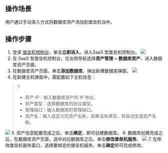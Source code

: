 ## 操作场景
用户通过手动录入方式将数据库资产添加到堡垒机当中。
 


## 操作步骤
1. 登录 [堡垒机控制台](https://console.cloud.tencent.com/dsgc/bh)，单击**立即进入**，进入SaaS 型堡垒机控制台。
![](https://qcloudimg.tencent-cloud.cn/raw/b2f6673b0cad7c2f423a6b6e287179af.png)
2. 在 SaaS 型堡垒机控制台，在左侧导航选择**资产管理** > **数据库资产**，进入数据库资产页面。
3. 在数据库资产页面，单击**添加数据库**，弹出新建数据库弹窗。
![](https://qcloudimg.tencent-cloud.cn/raw/a8c6017579800111e7e10b304fbd6899.png)
4. 在新建主机弹窗中，需配置如下主机信息：
>?
> - 资产 IP：输入数据库资产的 IP 地址。
> - 资产类型：选择数据库的协议类型。
> - 管理端口：输入数据库的管理端口。
> - 资产名：输入自定义的资产名称，如果没有填写，将自动生成资产名称。
> 
 ![](https://qcloudimg.tencent-cloud.cn/raw/8681c6e063be8182eff4cdec85e069c7.png)
5. 资产信息配置完成之后，单击**确定**，即可创建数据库。
6. 数据库创建完成之后，在数据库资产页面，选中对应数据库之后，单击**修改堡垒机服务**。
![](https://qcloudimg.tencent-cloud.cn/raw/2943de0c1f087599628edb87f09fd830.png)
7. 在修改堡垒机服务窗口，选择要绑定的堡垒机服务，单击**确定**即可完成修改。
